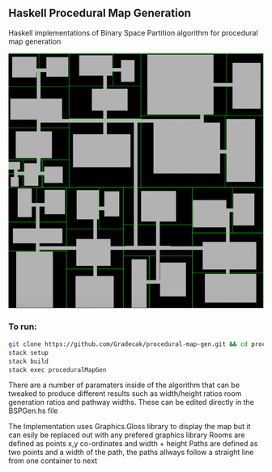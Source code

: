 ## Haskell Procedural Map Generation

Haskell implementations of Binary Space Partition algorithm for procedural map generation

![alt text](https://github.com/Gradecak/procedural-map-gen/blob/master/sample/BSP_sample.gif "Sample Output")

### To run:
```bash
git clone https://github.com/Gradecak/procedural-map-gen.git && cd procedural-map-gen
stack setup
stack build
stack exec proceduralMapGen
```

There are a number of paramaters inside of the algorithm that can be tweaked to produce different results such as width/height ratios
room generation ratios and pathway widths. These can be edited directly in the BSPGen.hs file

The Implementation uses Graphics.Gloss library to display the map but it can esily be replaced out with any prefered graphics library
Rooms are defined as points x,y co-ordinates and width + height
Paths are defined as two points and a width of the path, the paths allways follow a straight line from one container to next


